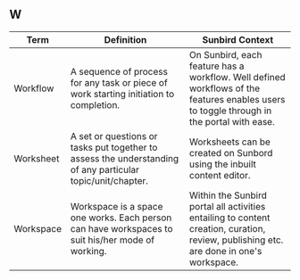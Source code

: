## W 

Term  |Definition |Sunbird Context 
------|-----------|------------------
Workflow  |A sequence of process for any task or piece of work starting initiation to completion. |On Sunbird, each feature has a workflow. Well defined workflows of the features enables users to toggle through in the portal with ease.
Worksheet |A set or questions or tasks put together to assess the understanding of any particular topic/unit/chapter. |Worksheets can be created on Sunbord using the inbuilt content editor.
Workspace |Workspace is a space one works. Each person can have workspaces to suit his/her mode of working.  |Within the Sunbird portal all activities entailing to content creation, curation, review, publishing etc. are done in one's workspace. |
